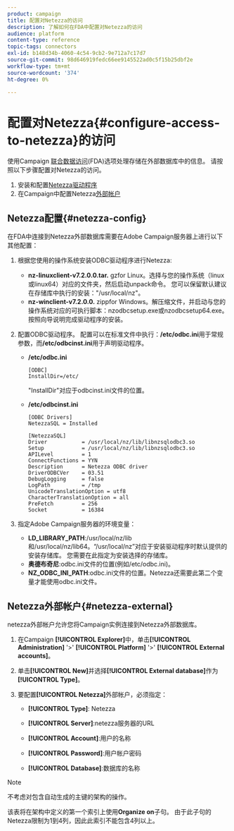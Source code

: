 ```yaml
---
product: campaign
title: 配置对Netezza的访问
description: 了解如何在FDA中配置对Netezza的访问
audience: platform
content-type: reference
topic-tags: connectors
exl-id: b148d34b-4060-4c54-9cb2-9e712a7c17d7
source-git-commit: 98d646919fedc66ee9145522ad0c5f15b25dbf2e
workflow-type: tm+mt
source-wordcount: '374'
ht-degree: 0%

---
```


# 配置对Netezza{#configure-access-to-netezza}的访问

使用Campaign [联合数据访问](../../installation/using/about-fda.md)(FDA)选项处理存储在外部数据库中的信息。 请按照以下步骤配置对Netezza的访问。

1. 安装和配置[Netezza驱动程序](#netezza-config)
1. 在Campaign中配置Netezza[外部帐户](#netezza-external)

## Netezza配置{#netezza-config}

在FDA中连接到Netezza外部数据库需要在Adobe Campaign服务器上进行以下其他配置：

1. 根据您使用的操作系统安装ODBC驱动程序进行Netezza:

   * **nz-linuxclient-v7.2.0.0.tar.** gzfor Linux。选择与您的操作系统（linux或linux64）对应的文件夹，然后启动unpack命令。 您可以保留默认建议在存储库中执行的安装：&quot;/usr/local/nz&quot;。
   * **nz-winclient-v7.2.0.0.** zippfor Windows。解压缩文件，并启动与您的操作系统对应的可执行脚本：nzodbcsetup.exe或nzodbcsetup64.exe。 按照向导说明完成驱动程序的安装。

1. 配置ODBC驱动程序。 配置可以在标准文件中执行：**/etc/odbc.ini**&#x200B;用于常规参数，而&#x200B;**/etc/odbcinst.ini**&#x200B;用于声明驱动程序。

   * **/etc/odbc.ini**

      ```
      [ODBC]
      InstallDir=/etc/
      ```

      &quot;InstallDir&quot;对应于odbcinst.ini文件的位置。

   * **/etc/odbcinst.ini**

      ```
      [ODBC Drivers]
      NetezzaSQL = Installed
      
      [NetezzaSQL]
      Driver           = /usr/local/nz/lib/libnzsqlodbc3.so
      Setup            = /usr/local/nz/lib/libnzsqlodbc3.so
      APILevel         = 1
      ConnectFunctions = YYN
      Description      = Netezza ODBC driver
      DriverODBCVer    = 03.51
      DebugLogging     = false
      LogPath          = /tmp
      UnicodeTranslationOption = utf8
      CharacterTranslationOption = all
      PreFetch         = 256
      Socket           = 16384
      ```

1. 指定Adobe Campaign服务器的环境变量：

   * **LD_LIBRARY_PATH**:/usr/local/nz/lib和/usr/local/nz/lib64。“/usr/local/nz”对应于安装驱动程序时默认提供的安装存储库。 您需要在此指定为安装选择的存储库。
   * **奥德布奇尼**:odbc.ini文件的位置(例如/etc/odbc.ini)。
   * **NZ_ODBC_INI_PATH**:odbc.ini文件的位置。Netezza还需要此第二个变量才能使用odbc.ini文件。

## Netezza外部帐户{#netezza-external}

netezza外部帐户允许您将Campaign实例连接到Netezza外部数据库。

1. 在Campaign **[!UICONTROL Explorer]**&#x200B;中，单击&#x200B;**[!UICONTROL Administration]** &#39;>&#39; **[!UICONTROL Platform]** &#39;>&#39; **[!UICONTROL External accounts]**。

1. 单击&#x200B;**[!UICONTROL New]**&#x200B;并选择&#x200B;**[!UICONTROL External database]**&#x200B;作为&#x200B;**[!UICONTROL Type]**。

1. 要配置&#x200B;**[!UICONTROL Netezza]**&#x200B;外部帐户，必须指定：

   * **[!UICONTROL Type]**: Netezza

   * **[!UICONTROL Server]**:netezza服务器的URL

   * **[!UICONTROL Account]**:用户的名称

   * **[!UICONTROL Password]**:用户帐户密码

   * **[!UICONTROL Database]**:数据库的名称

>[!NOTE]
>
>不考虑对包含自动生成的主键的架构的操作。
>
>该表将在架构中定义的第一个索引上使用&#x200B;**Organize on**&#x200B;子句。 由于此子句的Netezza限制为1到4列，因此此索引不能包含4列以上。
